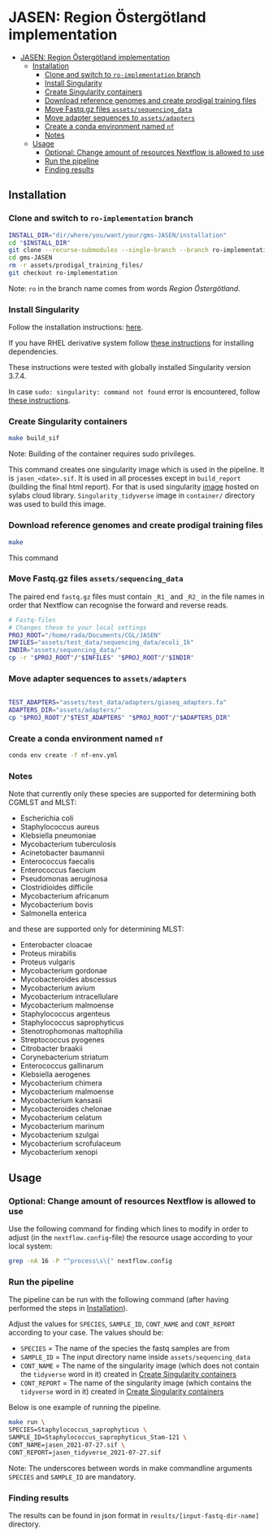 # JASEN: Region Östergötland implementation

<!-- TOC -->

- [JASEN: Region Östergötland implementation](#jasen-region-östergötland-implementation)
  - [Installation](#installation)
    - [Clone and switch to `ro-implementation` branch](#clone-and-switch-to-ro-implementation-branch)
    - [Install Singularity](#install-singularity)
    - [Create Singularity containers](#create-singularity-containers)
    - [Download reference genomes and create prodigal training files](#download-reference-genomes-and-create-prodigal-training-files)
    - [Move Fastq.gz files `assets/sequencing_data`](#move-fastqgz-files-assetssequencing_data)
    - [Move adapter sequences to `assets/adapters`](#move-adapter-sequences-to-assetsadapters)
    - [Create a conda environment named `nf`](#create-a-conda-environment-named-nf)
    - [Notes](#notes)
  - [Usage](#usage)
    - [Optional: Change amount of resources Nextflow is allowed to use](#optional-change-amount-of-resources-nextflow-is-allowed-to-use)
    - [Run the pipeline](#run-the-pipeline)
    - [Finding results](#finding-results)

<!-- /TOC -->

## Installation

### Clone and switch to `ro-implementation` branch

```bash
INSTALL_DIR="dir/where/you/want/your/gms-JASEN/installation"
cd "$INSTALL_DIR"
git clone --recurse-submodules --single-branch --branch ro-implementation https://github.com/Genomic-Medicine-Linkoping/JASEN.git
cd gms-JASEN
rm -r assets/prodigal_training_files/
git checkout ro-implementation
```

Note: `ro` in the branch name comes from words *Region Östergötland*.

### Install Singularity

Follow the installation instructions: [here](https://sylabs.io/guides/3.8/user-guide/quick_start.html 'Quick installation steps').

If you have RHEL derivative system follow [these instructions](https://sylabs.io/guides/3.0/user-guide/installation.html#install-dependencies 'Installing dependencies with yum/rpm') for installing dependencies.

These instructions were tested with globally installed Singularity version 3.7.4.

In case `sudo: singularity: command not found` error is encountered, follow [these instructions](https://sylabs.io/guides/2.5/user-guide/troubleshooting.html#error-running-singularity-with-sudo 'Error running singularity with sudo').

### Create Singularity containers

```bash
make build_sif
```

Note: Building of the container requires sudo privileges.

This command creates one singularity image which is used in the pipeline. It is `jasen_<date>.sif`. It is used in all processes except in `build_report` (building the final html report). For that is used singularity [image](https://cloud.sylabs.io/library/ljmesi/default/jasen_tidyverse.sif) hosted on sylabs cloud library. `Singularity_tidyverse` image in `container/` directory was used to build this image.

### Download reference genomes and create prodigal training files

```bash
make
```

This command 

### Move Fastq.gz files `assets/sequencing_data`

The paired end `fastq.gz` files must contain `_R1_` and `_R2_` in the file names in order that Nextflow can recognise the forward and reverse reads.

```bash
# Fastq-files
# Changes these to your local settings
PROJ_ROOT="/home/rada/Documents/CGL/JASEN"
INFILES="assets/test_data/sequencing_data/ecoli_1k"
INDIR="assets/sequencing_data/"
cp -r "$PROJ_ROOT"/"$INFILES" "$PROJ_ROOT"/"$INDIR"
```

### Move adapter sequences to `assets/adapters`

```bash

TEST_ADAPTERS="assets/test_data/adapters/giaseq_adapters.fa"
ADAPTERS_DIR="assets/adapters/"
cp "$PROJ_ROOT"/"$TEST_ADAPTERS" "$PROJ_ROOT"/"$ADAPTERS_DIR"
```

### Create a conda environment named `nf`

```bash
conda env create -f nf-env.yml
```

### Notes

Note that currently only these species are supported for determining both CGMLST and MLST:
- Escherichia coli
- Staphylococcus aureus
- Klebsiella pneumoniae
- Mycobacterium tuberculosis
- Acinetobacter baumannii
- Enterococcus faecalis
- Enterococcus faecium
- Pseudomonas aeruginosa
- Clostridioides difficile
- Mycobacterium africanum
- Mycobacterium bovis
- Salmonella enterica

and these are supported only for determining MLST:
- Enterobacter cloacae
- Proteus mirabilis
- Proteus vulgaris
- Mycobacterium gordonae
- Mycobacteroides abscessus
- Mycobacterium avium
- Mycobacterium intracellulare
- Mycobacterium malmoense
- Staphylococcus argenteus
- Staphylococcus saprophyticus
- Stenotrophomonas maltophilia
- Streptococcus pyogenes
- Citrobacter braakii
- Corynebacterium striatum
- Enterococcus gallinarum
- Klebsiella aerogenes
- Mycobacterium chimera
- Mycobacterium malmoense
- Mycobacterium kansasii
- Mycobacteroides chelonae
- Mycobacterium celatum
- Mycobacterium marinum
- Mycobacterium szulgai
- Mycobacterium scrofulaceum
- Mycobacterium xenopi


## Usage

### Optional: Change amount of resources Nextflow is allowed to use

Use the following command for finding which lines to modify in order to adjust (in the `nextflow.config`-file) the resource usage according to your local system:

```bash
grep -nA 16 -P "^process\s\{" nextflow.config
```

### Run the pipeline

The pipeline can be run with the following command (after having performed the steps in [Installation](#installation)).

Adjust the values for `SPECIES`, `SAMPLE_ID`, `CONT_NAME` and `CONT_REPORT` according to your case. The values should be:

- `SPECIES` = The name of the species the fastq samples are from
- `SAMPLE_ID` = The input directory name inside `assets/sequencing_data`
- `CONT_NAME` = The name of the singularity image (which does not contain the `tidyverse` word in it) created in [Create Singularity containers](#create-singularity-containers)
- `CONT_REPORT` = The name of the singularity image (which contains the `tidyverse` word in it) created in [Create Singularity containers](#create-singularity-containers)

Below is one example of running the pipeline.  

```bash
make run \
SPECIES=Staphylococcus_saprophyticus \
SAMPLE_ID=Staphylococcus_saprophyticus_Stam-121 \
CONT_NAME=jasen_2021-07-27.sif \
CONT_REPORT=jasen_tidyverse_2021-07-27.sif
```

Note: The underscores between words in make commandline arguments `SPECIES` and `SAMPLE_ID` are mandatory.

### Finding results

The results can be found in json format in `results/[input-fastq-dir-name]` directory. 
